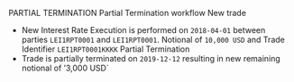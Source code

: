PARTIAL TERMINATION
Partial Termination workflow
New trade
- New Interest Rate Execution is performed on `2018-04-01` between parties `LEI1RPT0001` and `LEI1RPT0001`. Notional of `10,000 USD` and Trade Identifier `LEI1RPT0001KKKK`
  Partial Termination
- Trade is partially terminated on `2019-12-12` resulting in new remaining notional of ’3,000 USD`